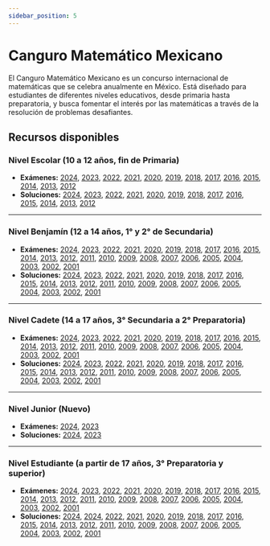 ```yaml
---
sidebar_position: 5
---
```


# Canguro Matemático Mexicano

El Canguro Matemático Mexicano es un concurso internacional de matemáticas que se celebra anualmente en México. Está diseñado para estudiantes de diferentes niveles educativos, desde primaria hasta preparatoria, y busca fomentar el interés por las matemáticas a través de la resolución de problemas desafiantes.

## Recursos disponibles


### Nivel Escolar (10 a 12 años, fin de Primaria)

- **Exámenes:** [2024](https://shi.matmor.unam.mx/omm/recursos/canguro/previos/escolar24.pdf), [2023](https://shi.matmor.unam.mx/omm/recursos/canguro/previos/escolar23.pdf), [2022](https://shi.matmor.unam.mx/omm/recursos/canguro/previos/escolar22.pdf), [2021](https://shi.matmor.unam.mx/omm/recursos/canguro/previos/escolar21.pdf), [2020](https://shi.matmor.unam.mx/omm/recursos/canguro/previos/escolar20.pdf), [2019](https://shi.matmor.unam.mx/omm/recursos/canguro/previos/escolar19.pdf), [2018](https://shi.matmor.unam.mx/omm/recursos/canguro/previos/escolar18.pdf), [2017](https://shi.matmor.unam.mx/omm/recursos/canguro/previos/escolar17.pdf), [2016](https://shi.matmor.unam.mx/omm/recursos/canguro/previos/escolar16.pdf), [2015](https://shi.matmor.unam.mx/omm/recursos/canguro/previos/escolar15.pdf), [2014](https://shi.matmor.unam.mx/omm/recursos/canguro/previos/escolar14.pdf), [2013](https://shi.matmor.unam.mx/omm/recursos/canguro/previos/escolar13.pdf), [2012](https://shi.matmor.unam.mx/omm/recursos/canguro/previos/escolar12.pdf)
- **Soluciones:** [2024](https://shi.matmor.unam.mx/omm/recursos/canguro/previos/escsol24.pdf), [2023](https://shi.matmor.unam.mx/omm/recursos/canguro/previos/escsol23.pdf), [2022](https://shi.matmor.unam.mx/omm/recursos/canguro/previos/escsol22.pdf), [2021](https://shi.matmor.unam.mx/omm/recursos/canguro/previos/escsol21.pdf), [2020](https://shi.matmor.unam.mx/omm/recursos/canguro/previos/escsol20.pdf), [2019](https://shi.matmor.unam.mx/omm/recursos/canguro/previos/escsol19.pdf), [2018](https://shi.matmor.unam.mx/omm/recursos/canguro/previos/escsol18.pdf), [2017](https://shi.matmor.unam.mx/omm/recursos/canguro/previos/escsol17.pdf), [2016](https://shi.matmor.unam.mx/omm/recursos/canguro/previos/escsol16.pdf), [2015](https://shi.matmor.unam.mx/omm/recursos/canguro/previos/escsol15.pdf), [2014](https://shi.matmor.unam.mx/omm/recursos/canguro/previos/escsol14.pdf), [2013](https://shi.matmor.unam.mx/omm/recursos/canguro/previos/escsol13.pdf), [2012](https://shi.matmor.unam.mx/omm/recursos/canguro/previos/escsol12.pdf)

---

### Nivel Benjamín (12 a 14 años, 1° y 2° de Secundaria)

- **Exámenes:** [2024](https://shi.matmor.unam.mx/omm/recursos/canguro/previos/benjamin24.pdf), [2023](https://shi.matmor.unam.mx/omm/recursos/canguro/previos/benjamin23.pdf), [2022](https://shi.matmor.unam.mx/omm/recursos/canguro/previos/benjamin22.pdf), [2021](https://shi.matmor.unam.mx/omm/recursos/canguro/previos/benjamin21.pdf), [2020](https://shi.matmor.unam.mx/omm/recursos/canguro/previos/benjamin20.pdf), [2019](https://shi.matmor.unam.mx/omm/recursos/canguro/previos/benjamin19.pdf), [2018](https://shi.matmor.unam.mx/omm/recursos/canguro/previos/benjamin18.pdf), [2017](https://shi.matmor.unam.mx/omm/recursos/canguro/previos/benjamin17.pdf), [2016](https://shi.matmor.unam.mx/omm/recursos/canguro/previos/benjamin16.pdf), [2015](https://shi.matmor.unam.mx/omm/recursos/canguro/previos/benjamin15.pdf), [2014](https://shi.matmor.unam.mx/omm/recursos/canguro/previos/benjamin14.pdf), [2013](https://shi.matmor.unam.mx/omm/recursos/canguro/previos/benjamin13.pdf), [2012](https://shi.matmor.unam.mx/omm/recursos/canguro/previos/benjamin12.pdf), [2011](https://shi.matmor.unam.mx/omm/recursos/canguro/previos/benjamin11.pdf), [2010](https://shi.matmor.unam.mx/omm/recursos/canguro/previos/benjamin10.pdf), [2009](https://shi.matmor.unam.mx/omm/recursos/canguro/previos/benjamin09.pdf), [2008](https://shi.matmor.unam.mx/omm/recursos/canguro/previos/benjamin08.pdf), [2007](https://shi.matmor.unam.mx/omm/recursos/canguro/previos/benjamin07.pdf), [2006](https://shi.matmor.unam.mx/omm/recursos/canguro/previos/benjamin06.pdf), [2005](https://shi.matmor.unam.mx/omm/recursos/canguro/previos/benjamin05.pdf), [2004](https://shi.matmor.unam.mx/omm/recursos/canguro/previos/benjamin04.pdf), [2003](https://shi.matmor.unam.mx/omm/recursos/canguro/previos/benjamin03.pdf), [2002](https://shi.matmor.unam.mx/omm/recursos/canguro/previos/benjamin02.pdf), [2001](https://shi.matmor.unam.mx/omm/recursos/canguro/previos/benjamin01.pdf)
- **Soluciones:** [2024](https://shi.matmor.unam.mx/omm/recursos/canguro/previos/bensol24.pdf), [2023](https://shi.matmor.unam.mx/omm/recursos/canguro/previos/bensol23.pdf), [2022](https://shi.matmor.unam.mx/omm/recursos/canguro/previos/bensol23.pdf), [2021](https://shi.matmor.unam.mx/omm/recursos/canguro/previos/bensol21.pdf), [2020](https://shi.matmor.unam.mx/omm/recursos/canguro/previos/bensol20.pdf), [2019](https://shi.matmor.unam.mx/omm/recursos/canguro/previos/bensol19.pdf), [2018](https://shi.matmor.unam.mx/omm/recursos/canguro/previos/bensol18.pdf), [2017](https://shi.matmor.unam.mx/omm/recursos/canguro/previos/bensol17.pdf), [2016](https://shi.matmor.unam.mx/omm/recursos/canguro/previos/bensol16.pdf), [2015](https://shi.matmor.unam.mx/omm/recursos/canguro/previos/bensol15.pdf), [2014](https://shi.matmor.unam.mx/omm/recursos/canguro/previos/bensol14.pdf), [2013](https://shi.matmor.unam.mx/omm/recursos/canguro/previos/bensol13.pdf), [2012](https://shi.matmor.unam.mx/omm/recursos/canguro/previos/bensol12.pdf), [2011](https://shi.matmor.unam.mx/omm/recursos/canguro/previos/bensol11.pdf), [2010](https://shi.matmor.unam.mx/omm/recursos/canguro/previos/bensol10.pdf), [2009](https://shi.matmor.unam.mx/omm/recursos/canguro/previos/bensol09.pdf), [2008](https://shi.matmor.unam.mx/omm/recursos/canguro/previos/bensol08.pdf), [2007](https://shi.matmor.unam.mx/omm/recursos/canguro/previos/bensol07.pdf), [2006](https://shi.matmor.unam.mx/omm/recursos/canguro/previos/bensol06.pdf), [2005](https://shi.matmor.unam.mx/omm/recursos/canguro/previos/benjamin05-sol.pdf), [2004](https://shi.matmor.unam.mx/omm/recursos/canguro/previos/benjamin04-sol.pdf), [2003](https://shi.matmor.unam.mx/omm/recursos/canguro/previos/benjamin03-sol.pdf), [2002](https://shi.matmor.unam.mx/omm/recursos/canguro/previos/bensol02.pdf), [2001](https://shi.matmor.unam.mx/omm/recursos/canguro/previos/bensol01.pdf)

---

### Nivel Cadete (14 a 17 años, 3° Secundaria a 2° Preparatoria)

- **Exámenes:** [2024](https://shi.matmor.unam.mx/omm/recursos/canguro/previos/cadete24.pdf), [2023](https://shi.matmor.unam.mx/omm/recursos/canguro/previos/cadete23.pdf), [2022](https://shi.matmor.unam.mx/omm/recursos/canguro/previos/cadete22.pdf), [2021](https://shi.matmor.unam.mx/omm/recursos/canguro/previos/cadete21.pdf), [2020](https://shi.matmor.unam.mx/omm/recursos/canguro/previos/cadete20.pdf), [2019](https://shi.matmor.unam.mx/omm/recursos/canguro/previos/cadete19.pdf), [2018](https://shi.matmor.unam.mx/omm/recursos/canguro/previos/cadete18.pdf), [2017](https://shi.matmor.unam.mx/omm/recursos/canguro/previos/cadete17.pdf), [2016](https://shi.matmor.unam.mx/omm/recursos/canguro/previos/cadete16.pdf), [2015](https://shi.matmor.unam.mx/omm/recursos/canguro/previos/cadete15.pdf), [2014](https://shi.matmor.unam.mx/omm/recursos/canguro/previos/cadete14.pdf), [2013](https://shi.matmor.unam.mx/omm/recursos/canguro/previos/cadete13.pdf), [2012](https://shi.matmor.unam.mx/omm/recursos/canguro/previos/cadete12.pdf), [2011](https://shi.matmor.unam.mx/omm/recursos/canguro/previos/cadete11.pdf), [2010](https://shi.matmor.unam.mx/omm/recursos/canguro/previos/cadete10.pdf), [2009](https://shi.matmor.unam.mx/omm/recursos/canguro/previos/cadete09.pdf), [2008](https://shi.matmor.unam.mx/omm/recursos/canguro/previos/cadete08.pdf), [2007](https://shi.matmor.unam.mx/omm/recursos/canguro/previos/cadete07.pdf), [2006](https://shi.matmor.unam.mx/omm/recursos/canguro/previos/cadete06.pdf), [2005](https://shi.matmor.unam.mx/omm/recursos/canguro/previos/cadete05.pdf), [2004](https://shi.matmor.unam.mx/omm/recursos/canguro/previos/cadete04.pdf), [2003](https://shi.matmor.unam.mx/omm/recursos/canguro/previos/cadete03.pdf), [2002](https://shi.matmor.unam.mx/omm/recursos/canguro/previos/cadete02.pdf), [2001](https://shi.matmor.unam.mx/omm/recursos/canguro/previos/cadete01.pdf)
- **Soluciones:** [2024](https://shi.matmor.unam.mx/omm/recursos/canguro/previos/cadsol24.pdf), [2023](https://shi.matmor.unam.mx/omm/recursos/canguro/previos/cadsol23.pdf), [2022](https://shi.matmor.unam.mx/omm/recursos/canguro/previos/cadsol22.pdf), [2021](https://shi.matmor.unam.mx/omm/recursos/canguro/previos/cadsol21.pdf), [2020](https://shi.matmor.unam.mx/omm/recursos/canguro/previos/cadsol20.pdf), [2019](https://shi.matmor.unam.mx/omm/recursos/canguro/previos/cadsol19.pdf), [2018](https://shi.matmor.unam.mx/omm/recursos/canguro/previos/cadsol18.pdf), [2017](https://shi.matmor.unam.mx/omm/recursos/canguro/previos/cadsol17.pdf), [2016](https://shi.matmor.unam.mx/omm/recursos/canguro/previos/cadetesol16.pdf), [2015](https://shi.matmor.unam.mx/omm/recursos/canguro/previos/cadetesol15.pdf), [2014](https://shi.matmor.unam.mx/omm/recursos/canguro/previos/cadetesol14.pdf), [2013](https://shi.matmor.unam.mx/omm/recursos/canguro/previos/cadsol13.pdf), [2012](https://shi.matmor.unam.mx/omm/recursos/canguro/previos/cadsol12.pdf), [2011](https://shi.matmor.unam.mx/omm/recursos/canguro/previos/cadsol11.pdf), [2010](https://shi.matmor.unam.mx/omm/recursos/canguro/previos/cadsol10.pdf), [2009](https://shi.matmor.unam.mx/omm/recursos/canguro/previos/cadsol09.pdf), [2008](https://shi.matmor.unam.mx/omm/recursos/canguro/previos/cadsol08.pdf), [2007](https://shi.matmor.unam.mx/omm/recursos/canguro/previos/cadsol07.pdf), [2006](https://shi.matmor.unam.mx/omm/recursos/canguro/previos/cadsol06.pdf), [2005](https://shi.matmor.unam.mx/omm/recursos/canguro/previos/cadete05-sol.pdf), [2004](https://shi.matmor.unam.mx/omm/recursos/canguro/previos/cadete04-sol.pdf), [2003](https://shi.matmor.unam.mx/omm/recursos/canguro/previos/cadete03-sol.pdf), [2002](https://shi.matmor.unam.mx/omm/recursos/canguro/previos/cadsol02.pdf), [2001](https://shi.matmor.unam.mx/omm/recursos/canguro/previos/cadsol01.pdf)

---

### Nivel Junior (Nuevo)

- **Exámenes:** [2024](https://shi.matmor.unam.mx/omm/recursos/canguro/previos/junior24.pdf), [2023](https://shi.matmor.unam.mx/omm/recursos/canguro/previos/junior23.pdf)
- **Soluciones:** [2024](https://shi.matmor.unam.mx/omm/recursos/canguro/previos/junsol24.pdf), [2023](https://shi.matmor.unam.mx/omm/recursos/canguro/previos/junsol23.pdf)

---

### Nivel Estudiante (a partir de 17 años, 3° Preparatoria y superior)

- **Exámenes:** [2024](https://shi.matmor.unam.mx/omm/recursos/canguro/previos/estudiante24.pdf), [2023](https://shi.matmor.unam.mx/omm/recursos/canguro/previos/estudiante23.pdf), [2022](https://shi.matmor.unam.mx/omm/recursos/canguro/previos/estudiante22.pdf), [2021](https://shi.matmor.unam.mx/omm/recursos/canguro/previos/estudiante21.pdf), [2020](https://shi.matmor.unam.mx/omm/recursos/canguro/previos/estudiante20.pdf), [2019](https://shi.matmor.unam.mx/omm/recursos/canguro/previos/estudiante19.pdf), [2018](https://shi.matmor.unam.mx/omm/recursos/canguro/previos/estudiante18.pdf), [2017](https://shi.matmor.unam.mx/omm/recursos/canguro/previos/estudiante17.pdf), [2016](https://shi.matmor.unam.mx/omm/recursos/canguro/previos/estudiante16.pdf), [2015](https://shi.matmor.unam.mx/omm/recursos/canguro/previos/estudiante15.pdf), [2014](https://shi.matmor.unam.mx/omm/recursos/canguro/previos/estudiante14.pdf), [2013](https://shi.matmor.unam.mx/omm/recursos/canguro/previos/estudiante13.pdf), [2012](https://shi.matmor.unam.mx/omm/recursos/canguro/previos/estudiante12.pdf), [2011](https://shi.matmor.unam.mx/omm/recursos/canguro/previos/estudiante11.pdf), [2010](https://shi.matmor.unam.mx/omm/recursos/canguro/previos/estudiante10.pdf), [2009](https://shi.matmor.unam.mx/omm/recursos/canguro/previos/estudiante09.pdf), [2008](https://shi.matmor.unam.mx/omm/recursos/canguro/previos/estudiante08.pdf), [2007](https://shi.matmor.unam.mx/omm/recursos/canguro/previos/estudiante07.pdf), [2006](https://shi.matmor.unam.mx/omm/recursos/canguro/previos/estudiante06.pdf), [2005](https://shi.matmor.unam.mx/omm/recursos/canguro/previos/estudiante05.pdf), [2004](https://shi.matmor.unam.mx/omm/recursos/canguro/previos/estudiante04.pdf), [2003](https://shi.matmor.unam.mx/omm/recursos/canguro/previos/estudiante03.pdf), [2002](https://shi.matmor.unam.mx/omm/recursos/canguro/previos/estudiante02.pdf), [2001](https://shi.matmor.unam.mx/omm/recursos/canguro/previos/estudiante01.pdf)
- **Soluciones:** [2024](https://shi.matmor.unam.mx/omm/recursos/canguro/previos/estsol23.pdf), [2024](https://shi.matmor.unam.mx/omm/recursos/canguro/previos/estsol23.pdf), [2022](https://shi.matmor.unam.mx/omm/recursos/canguro/previos/estsol22.pdf), [2021](https://shi.matmor.unam.mx/omm/recursos/canguro/previos/estsol21.pdf), [2020](https://shi.matmor.unam.mx/omm/recursos/canguro/previos/estsol20.pdf), [2019](https://shi.matmor.unam.mx/omm/recursos/canguro/previos/estsol19.pdf), [2018](https://shi.matmor.unam.mx/omm/recursos/canguro/previos/estsol18.pdf), [2017](https://shi.matmor.unam.mx/omm/recursos/canguro/previos/estsol17.pdf), [2016](https://shi.matmor.unam.mx/omm/recursos/canguro/previos/estsol16.pdf), [2015](https://shi.matmor.unam.mx/omm/recursos/canguro/previos/estsol15.pdf), [2014](https://shi.matmor.unam.mx/omm/recursos/canguro/previos/estsol14.pdf), [2013](https://shi.matmor.unam.mx/omm/recursos/canguro/previos/estsol13.pdf), [2012](https://shi.matmor.unam.mx/omm/recursos/canguro/previos/estsol12.pdf), [2011](https://shi.matmor.unam.mx/omm/recursos/canguro/previos/estsol11.pdf), [2010](https://shi.matmor.unam.mx/omm/recursos/canguro/previos/estsol10.pdf), [2009](https://shi.matmor.unam.mx/omm/recursos/canguro/previos/estsol09.pdf), [2008](https://shi.matmor.unam.mx/omm/recursos/canguro/previos/estsol08.pdf), [2007](https://shi.matmor.unam.mx/omm/recursos/canguro/previos/estsol07.pdf), [2006](https://shi.matmor.unam.mx/omm/recursos/canguro/previos/estsol06.pdf), [2005](https://shi.matmor.unam.mx/omm/recursos/canguro/previos/estudiante05-sol.pdf), [2004](https://shi.matmor.unam.mx/omm/recursos/canguro/previos/estudiante04-sol.pdf), [2003](https://shi.matmor.unam.mx/omm/recursos/canguro/previos/estudiante03-sol.pdf), [2002](https://shi.matmor.unam.mx/omm/recursos/canguro/previos/estsol02.pdf), [2001](https://shi.matmor.unam.mx/omm/recursos/canguro/previos/estsol01.pdf)